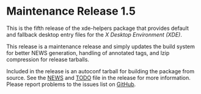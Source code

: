 [xde-helpers -- release notes.  2019-08-31]: #

Maintenance Release 1.5
=======================

This is the fifth release of the xde-helpers package that provides
default and fallback desktop entry files for the _X Desktop Environment
(XDE)_.

This release is a maintenance release and simply updates the build
system for better NEWS generation, handling of annotated tags, and lzip
compression for release tarballs.

Included in the release is an autoconf tarball for building the package
from source.  See the [NEWS](NEWS) and [TODO](TODO) file in the release
for more information.  Please report problems to the issues list on
[GitHub](https://github.com/bbidulock/xde-helpers/issues).

[ vim: set ft=markdown sw=4 tw=72 nocin nosi fo+=tcqlorn spell: ]: #
